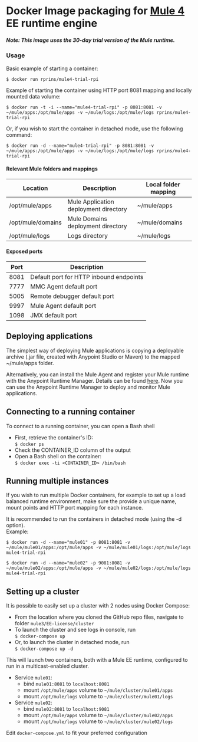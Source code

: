 
# Docker Image packaging for [Mule 4](https://www.mulesoft.com/platform/mule)  EE runtime engine

##### Note: This image uses the 30-day trial version of the Mule runtime.


### Usage
Basic example of starting a container:
```
$ docker run rprins/mule4-trial-rpi
```

Example of starting the container using HTTP port 8081 mapping and locally mounted data volume:  
```
$ docker run -t -i --name="mule4-trial-rpi" -p 8081:8081 -v ~/mule/apps:/opt/mule/apps -v ~/mule/logs:/opt/mule/logs rprins/mule4-trial-rpi
```

Or, if you wish to start the container in detached mode, use the following command:   
```
$ docker run -d --name="mule4-trial-rpi" -p 8081:8081 -v ~/mule/apps:/opt/mule/apps -v ~/mule/logs:/opt/mule/logs rprins/mule4-trial-rpi
```


#### Relevant Mule folders and mappings
| Location          | Description                            | Local folder mapping |
|------------------ |----------------------------------------|----------------------|
|/opt/mule/apps     | Mule Application deployment directory  | ~/mule/apps          |
|/opt/mule/domains  | Mule Domains deployment directory      | ~/mule/domains       |
|/opt/mule/logs     | Logs directory                         | ~/mule/logs          |


#### Exposed ports
| Port | Description                                                    |
|----- |----------------------------------------------------------------|
| 8081 | Default port for HTTP inbound endpoints                        |
| 7777 | MMC Agent default port                                         |
| 5005 | Remote debugger default port                                   |
| 9997 | Mule Agent default port                                        |
| 1098 | JMX default port                                               |


## Deploying applications
The simplest way of deploying Mule applications is copying a deployable archive (.jar file, created with Anypoint Studio or Maven) to the mapped ~/mule/apps folder.

Alternatively, you can install the Mule Agent and register your Mule runtime with the Anypoint Runtime Manager. Details can be found [here](https://docs.mulesoft.com/runtime-manager/managing-servers#add-a-server). Now you can use the Anypoint Runtime Manager to deploy and monitor Mule applications.


## Connecting to a running container
To connect to a running container, you can open a Bash shell
* First, retrieve the container's ID:  
`$ docker ps`
* Check the CONTAINER_ID column of the output
* Open a Bash shell on the container:  
`$ docker exec -ti <CONTAINER_ID> /bin/bash`



## Running multiple instances
If you wish to run multiple Docker containers, for example to set up a load balanced runtime environment, make sure the provide a unique name, mount points and HTTP port mapping for each instance.  

It is recommended to run the containers in detached mode (using the -d option).  
Example:

```
$ docker run -d --name="mule01" -p 8081:8081 -v ~/mule/mule01/apps:/opt/mule/apps -v ~/mule/mule01/logs:/opt/mule/logs mule4-trial-rpi

$ docker run -d --name="mule02" -p 9081:8081 -v ~/mule/mule02/apps:/opt/mule/apps -v ~/mule/mule02/logs:/opt/mule/logs mule4-trial-rpi
```

## Setting up a cluster
It is possible to easily set up a cluster with 2 nodes using Docker Compose:
* From the location where you cloned the GitHub repo files, navigate to folder `mule3/EE-license/cluster`
* To launch the cluster and see logs in console, run  
`$ docker-compose up`
* Or, to launch the cluster in detached mode, run  
`$ docker-compose up -d`


This will launch two containers, both with a Mule EE runtime, configured to run in a multicast-enabled cluster.
* Service `mule01`:
  * bind `mule01:8081` to `localhost:8081`
  * mount `/opt/mule/apps` volume to `~/mule/cluster/mule01/apps`
  * mount `/opt/mule/logs` volume to `~/mule/cluster/mule01/logs`
* Service `mule02`:
  * bind `mule02:8081` to `localhost:9081`
  * mount `/opt/mule/apps` volume to `~/mule/cluster/mule02/apps`
  * mount `/opt/mule/logs` volume to `~/mule/cluster/mule02/logs`

Edit `docker-compose.yml` to fit your preferred configuration
